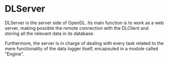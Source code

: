 # DLServer

DLServer is the server side of OpenDL. Its main function is to work as a web server, making possible the remote connection with the DLClient and storing all the relevant data in its database. 

Furthermore, the server is in charge of dealing with every task related to the mere functionality of the data logger itself, encapsuled in a module called "Engine".